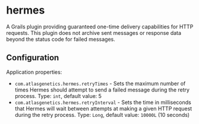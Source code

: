 # hermes
A Grails plugin providing guaranteed one-time delivery capabilities for HTTP requests.  This plugin does not archive sent
messages or response data beyond the status code for failed messages.

## Configuration

Application properties:

* `com.atlasgenetics.hermes.retryTimes` - Sets the maximum number of times Hermes should attempt to send a failed
message during the retry process.  Type: `int`, default value: 5
* `com.atlasgenetics.hermes.retryInterval` - Sets the time in milliseconds that Hermes will wait between attempts at
making a given HTTP request during the retry process.  Type: `Long`, default value: `10000L` (10 seconds)
